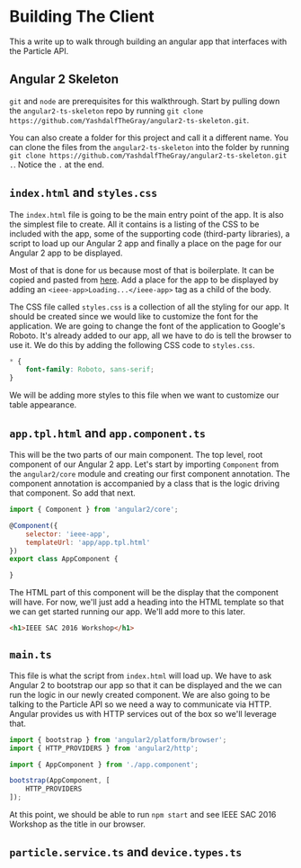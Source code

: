 # Building The Client

This a write up to walk through building an angular app that interfaces with the Particle API.

## Angular 2 Skeleton

`git` and `node` are prerequisites for this walkthrough. Start by pulling down the `angular2-ts-skeleton` repo by running `git clone https://github.com/YashdalfTheGray/angular2-ts-skeleton.git`.

You can also create a folder for this project and call it a different name. You can clone the files from the `angular2-ts-skeleton` into the folder by running `git clone https://github.com/YashdalfTheGray/angular2-ts-skeleton.git .`. Notice the `.` at the end.  

## `index.html` and `styles.css`

The `index.html` file is going to be the main entry point of the app. It is also the simplest file to create. All it contains is a listing of the CSS to be included with the app, some of the supporting code (third-party libraries), a script to load up our Angular 2 app and finally a place on the page for our Angular 2 app to be displayed.

Most of that is done for us because most of that is boilerplate. It can be copied and pasted from [here](https://gist.githubusercontent.com/YashdalfTheGray/a80085637f61daa9cd1ec07ff29917f9/raw/bf4e8e5d6710dde962b266c4a459903488be1450/index.html). Add a place for the app to be displayed by adding an `<ieee-app>Loading...</ieee-app>` tag as a child of the body.

The CSS file called `styles.css` is a collection of all the styling for our app. It should be created since we would like to customize the font for the application. We are going to change the font of the application to Google's Roboto. It's already added to our app, all we have to do is tell the browser to use it. We do this by adding the following CSS code to `styles.css`.

```css
* {
    font-family: Roboto, sans-serif;
}
```

We will be adding more styles to this file when we want to customize our table appearance.

## `app.tpl.html`  and `app.component.ts`

This will be the two parts of our main component. The top level, root component of our Angular 2 app. Let's start by importing `Component` from the `angular2/core` module and creating our first component annotation. The component annotation is accompanied by a class that is the logic driving that component. So add that next.

```javascript
import { Component } from 'angular2/core';

@Component({
    selector: 'ieee-app',
    templateUrl: 'app/app.tpl.html'
})
export class AppComponent {

}
```

The HTML part of this component will be the display that the component will have. For now, we'll just add a heading into the HTML template so that we can get started running our app. We'll add more to this later.

```html
<h1>IEEE SAC 2016 Workshop</h1>
```

## `main.ts`

This file is what the script from `index.html` will load up. We have to ask Angular 2 to bootstrap our app so that it can be displayed and the we can run the logic in our newly created component. We are also going to be talking to the Particle API so we need a way to communicate via HTTP. Angular provides us with HTTP services out of the box so we'll leverage that.

```javascript
import { bootstrap } from 'angular2/platform/browser';
import { HTTP_PROVIDERS } from 'angular2/http';

import { AppComponent } from './app.component';

bootstrap(AppComponent, [
    HTTP_PROVIDERS
]);
```

At this point, we should be able to run `npm start` and see IEEE SAC 2016 Workshop as the title in our browser. 

## `particle.service.ts` and `device.types.ts`
